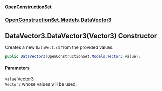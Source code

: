 #### [OpenConstructionSet](index.md 'index')
### [OpenConstructionSet.Models](index.md#OpenConstructionSet_Models 'OpenConstructionSet.Models').[DataVector3](V6n3XG_CfF2EM8PIpjDPDA.md 'OpenConstructionSet.Models.DataVector3')
## DataVector3.DataVector3(Vector3) Constructor
Creates a new `DataVector3` from the provided values.  
```csharp
public DataVector3(OpenConstructionSet.Models.Vector3 value);
```
#### Parameters
<a name='OpenConstructionSet_Models_DataVector3_DataVector3(OpenConstructionSet_Models_Vector3)_value'></a>
`value` [Vector3](KCFzybM8YwCd4Tco51d3aw.md 'OpenConstructionSet.Models.Vector3')  
`Vector3` whose values will be used.
  
